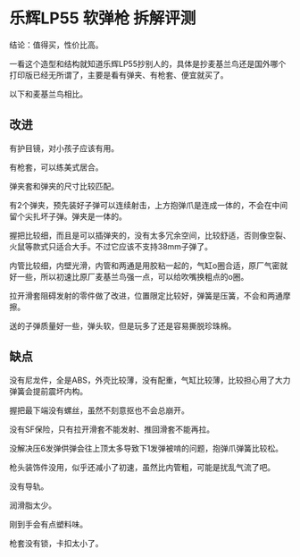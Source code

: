 # 乐辉LP55 软弹枪 拆解评测

结论：值得买，性价比高。

一看这个造型和结构就知道乐辉LP55抄别人的，具体是抄麦基兰鸟还是国外哪个打印版已经无所谓了，主要是看有弹夹、有枪套、便宜就买了。

以下和麦基兰鸟相比。

## 改进

有护目镜，对小孩子应该有用。

有枪套，可以练美式居合。

弹夹套和弹夹的尺寸比较匹配。

有2个弹夹，预先装好子弹可以连续射击，上方抱弹爪是连成一体的，不会在中间留个尖扎坏子弹。弹夹是一体的。

握把比较细，而且是可以插弹夹的，没有太多冗余空间，比较舒适，否则像空裂、火鼠等款式只适合大手。不过它应该不支持38mm子弹了。

内管比较细，内壁光滑，内管和两通是用胶粘一起的，气缸o圈合适，原厂气密就好一些，所以初速比原厂麦基兰鸟强一点，可以给吹嘴换粗点的o圈。

拉开滑套阻碍发射的零件做了改进，位置限定比较好，弹簧是压簧，不会和两通摩擦。

送的子弹质量好一些，弹头软，但是玩多了还是容易撕脱珍珠棉。

## 缺点

没有尼龙件，全是ABS，外壳比较薄，没有配重，气缸比较薄，比较担心用了大力弹簧会提前震坏内构。

握把最下端没有螺丝，虽然不刻意抠也不会总崩开。

没有SF保险，只有拉开滑套不能发射、推回滑套不能再拉。

没解决压6发弹供弹会往上顶太多导致下1发弹被啃的问题，抱弹爪弹簧比较松。

枪头装饰件没用，似乎还减小了初速，虽然比内管粗，可能是扰乱气流了吧。

没有导轨。

润滑脂太少。

刚到手会有点塑料味。

枪套没有锁，卡扣太小了。